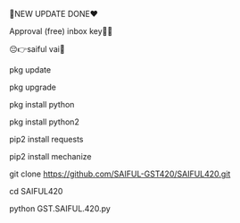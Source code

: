 💓NEW UPDATE DONE❤

Approval (free) inbox key🤩🥀

😔👉saiful vai💓

pkg update

pkg upgrade

pkg install python

pkg install python2

pip2 install requests

pip2 install mechanize

git clone https://github.com/SAIFUL-GST420/SAIFUL420.git

cd SAIFUL420

python GST.SAIFUL.420.py

